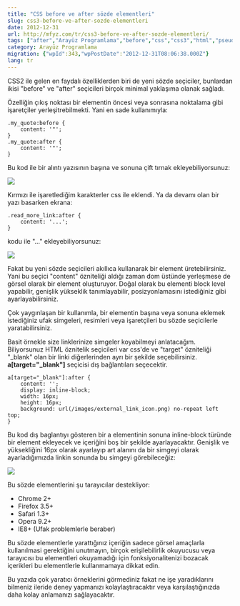 ```yaml
---
title: "CSS before ve after sözde elementleri"
slug: css3-before-ve-after-sozde-elementleri
date: 2012-12-31
url: http://mfyz.com/tr/css3-before-ve-after-sozde-elementleri/
tags: ["after","Arayüz Programlama","before","css","css3","html","pseudo"]
category: Arayüz Programlama
migration: {"wpId":343,"wpPostDate":"2012-12-31T08:06:38.000Z"}
lang: tr
---
```


CSS2 ile gelen en faydalı özelliklerden biri de yeni sözde seçiciler, bunlardan ikisi "before" ve "after" seçicileri birçok minimal yaklaşıma olanak sağladı.

Özelliğin çıkış noktası bir elementin öncesi veya sonrasına noktalama gibi işaretçiler yerleşitrebilmekti. Yani en sade kullanımıyla:
```
.my_quote:before {
    content: '"';
}
.my_quote:after {
    content: '"';
}

```
Bu kod ile bir alıntı yazısının başına ve sonuna çift tırnak ekleyebiliyorsunuz:

![](/images/archive/tr/2012/12/css3_pseudo_quote.png)

Kırmızı ile işaretlediğim karakterler css ile eklendi. Ya da devamı olan bir yazı basarken ekrana:
```
.read_more_link:after {
    content: '...';
}

```
kodu ile "..." ekleyebiliyorsunuz:

![](/images/archive/tr/2012/12/css3_pseudo_more.png)

Fakat bu yeni sözde seçicileri akıllıca kullanarak bir element üretebilirsiniz. Yani bu seçici "content" özniteliği aldığı zaman dom üstünde yerleşmese de görsel olarak bir element oluşturuyor. Doğal olarak bu elementi block level yapabilir, genişlik yükseklik tanımlayabilir, posizyonlamasını istediğiniz gibi ayarlayabilirsiniz.

Çok yaygınlaşan bir kullanımla, bir elementin başına veya sonuna eklemek istediğiniz ufak simgeleri, resimleri veya işaretçileri bu sözde seçicilerle yaratabilirsiniz.

Basit örnekle size linklerinize simgeler koyabilmeyi anlatacağım. Biliyorsunuz HTML öznitelik seçicileri var css'de ve "target" özniteliği "_blank" olan bir linki diğerlerinden ayrı bir şekilde seçebilirsiniz. **a[target="_blank"]** seçicisi dış bağlantıları seçecektir.
```
a[target="_blank"]:after {
    content: '';
    display: inline-block;
    width: 16px;
    height: 16px;
    background: url(/images/external_link_icon.png) no-repeat left top;
}

```
Bu kod dış baglantıyı gösteren bir a elementinin sonuna inline-block türünde bir element ekleyecek ve içeriğini boş bir şekilde ayarlayacaktır. Genişlik ve yüksekliğini 16px olarak ayarlayıp art alanını da bir simgeyi olarak ayarladığımızda linkin sonunda bu simgeyi görebileceğiz:

![](/images/archive/tr/2012/12/ext_link.png)

Bu sözde elementlerini şu tarayıcılar destekliyor:

*   Chrome 2+
*   Firefox 3.5+
*   Safari 1.3+
*   Opera 9.2+
*   IE8+ (Ufak problemlerle beraber)

Bu sözde elementlerle yarattığınız içeriğin sadece görsel amaçlarla kullanılmasi gerektiğini unutmayın, birçok erişilebilirlik okuyucusu veya tarayıcısı bu elementleri okuyamadığı için fonksiyonalitenizi bozacak içerikleri bu elementlerle kullanmamaya dikkat edin.

Bu yazıda çok yaratıcı örneklerini görmediniz fakat ne işe yaradıklarını bilmeniz ileride deney yapmanızı kolaylaştıracaktır veya karşılaştığınızda daha kolay anlamanızı sağlayacaktır.